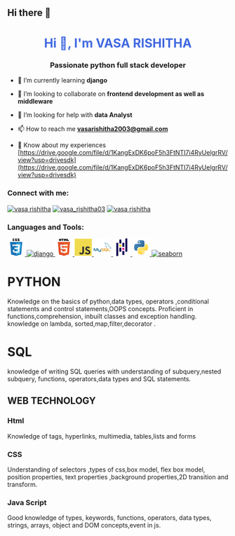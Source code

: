 ## Hi there 👋
<h1 style="text-align: center; color: royalblue;">Hi 👋, I'm VASA RISHITHA</h1>
<h3 align="center">Passionate python full stack developer</h3>

- 🌱 I’m currently learning **django**

- 👯 I’m looking to collaborate on **frontend development as well as middleware**

- 🤝 I’m looking for help with **data Analyst**

- 📫 How to reach me **vasarishitha2003@gmail.com**
- 📄 Know about my experiences [https://drive.google.com/file/d/1KangExDK6poF5h3FtNTI7i4RyUelgrRV/view?usp=drivesdk](https://drive.google.com/file/d/1KangExDK6poF5h3FtNTI7i4RyUelgrRV/view?usp=drivesdk)


<h3 align="left">Connect with me:</h3>
<p align="left">
<a href="https://www.linkedin.com/in/vasa-rishitha-547870258" target="blank"><img align="center" src="https://raw.githubusercontent.com/rahuldkjain/github-profile-readme-generator/master/src/images/icons/Social/linked-in-alt.svg" alt="vasa rishitha" height="30" width="40" /></a>
<a href="https://instagram.com/vasa_rishitha03" target="blank"><img align="center" src="https://raw.githubusercontent.com/rahuldkjain/github-profile-readme-generator/master/src/images/icons/Social/instagram.svg" alt="vasa_rishitha03" height="30" width="40" /></a>
<a href="https://www.hackerrank.com/profile/vasarishitha2003" target="blank"><img align="center" src="https://raw.githubusercontent.com/rahuldkjain/github-profile-readme-generator/master/src/images/icons/Social/hackerrank.svg" alt="vasa rishitha" height="30" width="40" /></a>
</p>

<h3 align="left">Languages and Tools:</h3>
<p align="left"> <a href="https://www.w3schools.com/css/" target="_blank" rel="noreferrer"> <img src="https://raw.githubusercontent.com/devicons/devicon/master/icons/css3/css3-original-wordmark.svg" alt="css3" width="40" height="40"/> </a> <a href="https://www.djangoproject.com/" target="_blank" rel="noreferrer"> <img src="https://cdn.worldvectorlogo.com/logos/django.svg" alt="django" width="40" height="40"/> </a> <a href="https://www.w3.org/html/" target="_blank" rel="noreferrer"> <img src="https://raw.githubusercontent.com/devicons/devicon/master/icons/html5/html5-original-wordmark.svg" alt="html5" width="40" height="40"/> </a> <a href="https://developer.mozilla.org/en-US/docs/Web/JavaScript" target="_blank" rel="noreferrer"> <img src="https://raw.githubusercontent.com/devicons/devicon/master/icons/javascript/javascript-original.svg" alt="javascript" width="40" height="40"/> </a> <a href="https://www.mysql.com/" target="_blank" rel="noreferrer"> <img src="https://raw.githubusercontent.com/devicons/devicon/master/icons/mysql/mysql-original-wordmark.svg" alt="mysql" width="40" height="40"/> </a> <a href="https://pandas.pydata.org/" target="_blank" rel="noreferrer"> <img src="https://raw.githubusercontent.com/devicons/devicon/2ae2a900d2f041da66e950e4d48052658d850630/icons/pandas/pandas-original.svg" alt="pandas" width="40" height="40"/> </a> <a href="https://www.python.org" target="_blank" rel="noreferrer"> <img src="https://raw.githubusercontent.com/devicons/devicon/master/icons/python/python-original.svg" alt="python" width="40" height="40"/> </a> <a href="https://seaborn.pydata.org/" target="_blank" rel="noreferrer"> <img src="https://seaborn.pydata.org/_images/logo-mark-lightbg.svg" alt="seaborn" width="40" height="40"/> </a> </p>

<h1>PYTHON</h1>
<span>Knowledge on the basics of python,data types, operators ,conditional statements and
control statements,OOPS concepts. Proficient in functions,comprehension, inbuilt classes and
exception handling. knowledge on lambda, sorted,map,filter,decorator .</span>
<h1>SQL</h1>
<span>knowledge of writing SQL queries with understanding of subquery,nested subquery, functions,
operators,data types and SQL statements.</span>
<h2>WEB TECHNOLOGY</h2>
<h3>Html</h3>
<span>Knowledge of tags, hyperlinks, multimedia, tables,lists and forms</span>
<h3>CSS</h3>
<span>Understanding of selectors ,types of css,box model, flex box model, position properties,
text properties ,background properties,2D transition and transform.</span>
<h3>Java Script</h3>
<span>Good knowledge of types, keywords, functions, operators, data types, strings, arrays,
object and DOM concepts,event in js.</span>
